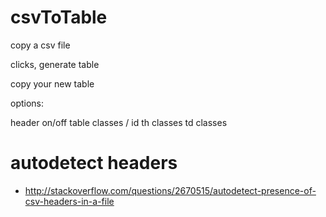 # csvToTable

copy a csv file

clicks, generate table

copy your new table


options:

header on/off
table classes / id
th classes
td classes

# autodetect headers

* http://stackoverflow.com/questions/2670515/autodetect-presence-of-csv-headers-in-a-file
